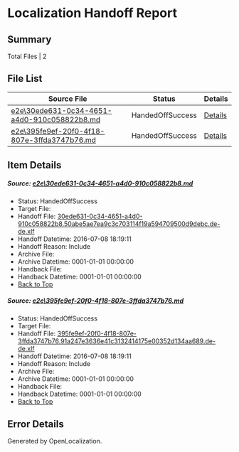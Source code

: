 # <a name='report-top'></a> Localization Handoff Report

## Summary
 Total Files | 2

## File List
 Source File | Status | Details 
 ----------- | ------ | ------- 
 [e2e\30ede631-0c34-4651-a4d0-910c058822b8.md](https://github.com/OpenLocalizationTestOrg/oltest/blob/7cce75a56ed5b2224eaec729e3ecc6bab77233a1/e2e/30ede631-0c34-4651-a4d0-910c058822b8.md) | HandedOffSuccess | [Details](#6dc442cc2d102ff9fd40f839f861fed82ef4a0206)
 [e2e\395fe9ef-20f0-4f18-807e-3ffda3747b76.md](https://github.com/OpenLocalizationTestOrg/oltest/blob/7cce75a56ed5b2224eaec729e3ecc6bab77233a1/e2e/395fe9ef-20f0-4f18-807e-3ffda3747b76.md) | HandedOffSuccess | [Details](#bb0c4687dea1908c619c0c1c42b6e6a528c6f6957)

## Item Details
##### <a name='6dc442cc2d102ff9fd40f839f861fed82ef4a0206'></a> Source: [e2e\30ede631-0c34-4651-a4d0-910c058822b8.md](https://github.com/OpenLocalizationTestOrg/oltest/blob/7cce75a56ed5b2224eaec729e3ecc6bab77233a1/e2e/30ede631-0c34-4651-a4d0-910c058822b8.md)
* Status: HandedOffSuccess
* Target File: 
* Handoff File: [30ede631-0c34-4651-a4d0-910c058822b8.50abe5ae7ea9c3c703114f19a594709500d9debc.de-de.xlf](https://github.com/OpenLocalizationTestOrg/olhandoff-e2e/blob/bcf4a6119a9ae6f67b196d934aaeafdec04d1291/ol-handoff/OpenLocalizationTestOrg/oltest-dede-fly/ci/ht/30ede631-0c34-4651-a4d0-910c058822b8.50abe5ae7ea9c3c703114f19a594709500d9debc.de-de.xlf)
* Handoff Datetime: 2016-07-08 18:19:11
* Handoff Reason: Include
* Archive File: 
* Archive Datetime: 0001-01-01 00:00:00
* Handback File: 
* Handback Datetime: 0001-01-01 00:00:00
* [Back to Top](#report-top)

##### <a name='bb0c4687dea1908c619c0c1c42b6e6a528c6f6957'></a> Source: [e2e\395fe9ef-20f0-4f18-807e-3ffda3747b76.md](https://github.com/OpenLocalizationTestOrg/oltest/blob/7cce75a56ed5b2224eaec729e3ecc6bab77233a1/e2e/395fe9ef-20f0-4f18-807e-3ffda3747b76.md)
* Status: HandedOffSuccess
* Target File: 
* Handoff File: [395fe9ef-20f0-4f18-807e-3ffda3747b76.91a247e3636e41c3132414175e00352d134aa689.de-de.xlf](https://github.com/OpenLocalizationTestOrg/olhandoff-e2e/blob/bcf4a6119a9ae6f67b196d934aaeafdec04d1291/ol-handoff/OpenLocalizationTestOrg/oltest-dede-fly/ci/ht/395fe9ef-20f0-4f18-807e-3ffda3747b76.91a247e3636e41c3132414175e00352d134aa689.de-de.xlf)
* Handoff Datetime: 2016-07-08 18:19:11
* Handoff Reason: Include
* Archive File: 
* Archive Datetime: 0001-01-01 00:00:00
* Handback File: 
* Handback Datetime: 0001-01-01 00:00:00
* [Back to Top](#report-top)


## Error Details

Generated by OpenLocalization.
